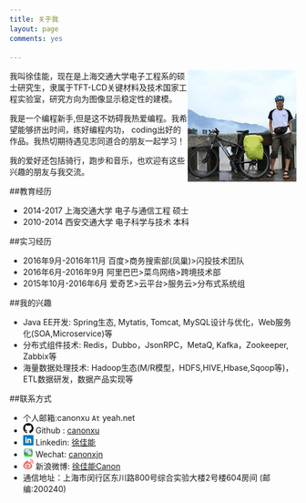 ```yaml
---
title: 关于我
layout: page
comments: yes

---
```


<img src="/media/pic/canon.jpg" align=right>

我叫徐佳能，现在是上海交通大学电子工程系的硕士研究生，隶属于TFT-LCD关键材料及技术国家工程实验室，研究方向为图像显示稳定性的建模。

我是一个编程新手,但是这不妨碍我热爱编程。我希望能够挤出时间，练好编程内功， coding出好的作品。我热切期待遇见志同道合的朋友一起学习！

我的爱好还包括骑行，跑步和音乐，也欢迎有这些兴趣的朋友与我交流。
<br/>


##教育经历

+ 2014-2017 上海交通大学 电子与通信工程 硕士
+ 2010-2014 西安交通大学 电子科学与技术 本科

##实习经历

+ 2016年9月-2016年11月 百度>商务搜索部(凤巢)>闪投技术团队
+ 2016年6月-2016年9月 阿里巴巴>菜鸟网络>跨境技术部
+ 2015年10月-2016年6月 爱奇艺>云平台>服务云>分布式系统组

##我的兴趣

+ Java EE开发: Spring生态, Mytatis, Tomcat, MySQL设计与优化，Web服务化(SOA,Microservice)等
+ 分布式组件技术: Redis，Dubbo，JsonRPC，MetaQ, Kafka，Zookeeper, Zabbix等
+ 海量数据处理技术: Hadoop生态(M/R模型，HDFS,HIVE,Hbase,Sqoop等)，ETL数据研发，数据产品实现等

##联系方式

+ 个人邮箱:canonxu `At` yeah.net 
+ <img src="/media/pic/github_icon.png" align="bottom"> Github : [canonxu](https://github.com/canonxu) 
+ <img src="/media/pic/linkedin_icon.png" align="bottom"> Linkedin: [徐佳能](http://www.linkedin.com/in/canonxu)
+ <img src="/media/pic/wechat_icon.png" align="bottom"> Wechat: [canonxjn](/media/pic/wechat_qr.png)
+ <img src="/media/pic/weibo_icon.png" align="bottom"> 新浪微博: [徐佳能Canon](http://weibo.com/u/1887763444)          
+ 通信地址：上海市闵行区东川路800号综合实验大楼2号楼604房间 (邮编:200240)

<br/>
